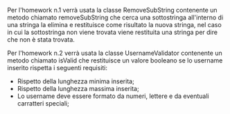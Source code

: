 Per l'homework n.1 verrà usata la classe RemoveSubString contenente un metodo chiamato removeSubString che cerca una sottostringa all'interno di una stringa
la elimina e restituisce come risultato la nuova stringa, nel caso in cui la sottostringa non viene trovata viene restituita una stringa per dire che non è
stata trovata.

Per l'homework n.2 verrà usata la classe UsernameValidator contenente un metodo chiamato isValid che restituisce un valore booleano se lo username inserito
rispetta i seguenti requisiti:
  - Rispetto della lunghezza minima inserita;
  - Rispetto della lunghezza massima inserita;
  - Lo username deve essere formato da numeri, lettere e da eventuali carratteri speciali;
